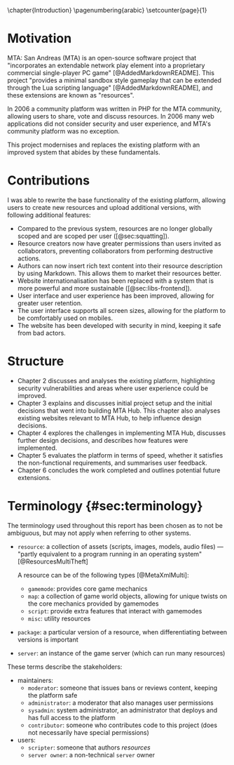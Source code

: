 \chapter{Introduction}
\pagenumbering{arabic}
\setcounter{page}{1}

# Motivation

MTA: San Andreas (MTA) is an open-source software project that "incorporates an extendable network play element into a proprietary commercial single-player PC game" [@AddedMarkdownREADME]. This project "provides a minimal sandbox style gameplay that can be extended through the Lua scripting language" [@AddedMarkdownREADME], and these extensions are known as "resources".

In 2006 a community platform was written in PHP for the MTA community, allowing users to share, vote and discuss resources. In 2006 many web applications did not consider security and user experience, and MTA's community platform was no exception.

This project modernises and replaces the existing platform with an improved system that abides by these fundamentals.

# Contributions

I was able to rewrite the base functionality of the existing platform, allowing users to create new resources and upload additional versions, with following additional features:

- Compared to the previous system, resources are no longer globally scoped and are scoped per user ([@sec:squatting]).
- Resource creators now have greater permissions than users invited as collaborators, preventing collaborators from performing destructive actions.
- Authors can now insert rich text content into their resource description by using Markdown. This allows them to market their resources better.
- Website internationalisation has been replaced with a system that is more powerful and more sustainable ([@sec:libs-frontend]).
- User interface and user experience has been improved, allowing for greater user retention.
- The user interface supports all screen sizes, allowing for the platform to be comfortably used on mobiles.
- The website has been developed with security in mind, keeping it safe from bad actors.


# Structure

- Chapter 2 discusses and analyses the existing platform, highlighting security vulnerabilities and areas where user experience could be improved.
- Chapter 3 explains and discusses initial project setup and the initial decisions that went into building MTA Hub. This chapter also analyses existing websites relevant to MTA Hub, to help influence design decisions.
- Chapter 4 explores the challenges in implementing MTA Hub, discusses further design decisions, and describes how features were implemented.
- Chapter 5 evaluates the platform in terms of speed, whether it satisfies the non-functional requirements, and summarises user feedback.
- Chapter 6 concludes the work completed and outlines potential future extensions.

# Terminology {#sec:terminology}

The terminology used throughout this report has been chosen as to not be ambiguous, but may not apply when referring to other systems.

- `resource`: a collection of assets (scripts, images, models, audio files) — "partly equivalent to a program running in an operating system" [@ResourcesMultiTheft]

    A resource can be of the following types [@MetaXmlMulti]:

    - `gamemode`: provides core game mechanics
    - `map`: a collection of game world objects, allowing for unique twists on the core mechanics provided by gamemodes
    - `script`: provide extra features that interact with gamemodes
    - `misc`: utility resources
- `package`: a particular version of a resource, when differentiating between versions is important
- `server`: an instance of the game server (which can run many resources)

These terms describe the stakeholders:

- maintainers:
    - `moderator`: someone that issues bans or reviews content, keeping the platform safe
    - `administrator`: a moderator that also manages user permissions
    - `sysadmin`: system administrator, an administrator that deploys and has full access to the platform
    - `contributor`: someone who contributes code to this project (does not necessarily have special permissions)
- users:
    - `scripter`: someone that authors _resources_
    - `server owner`: a non-technical `server` owner
